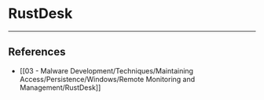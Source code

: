 # RustDesk

---
## References

- [[03 - Malware Development/Techniques/Maintaining Access/Persistence/Windows/Remote Monitoring and Management/RustDesk]]